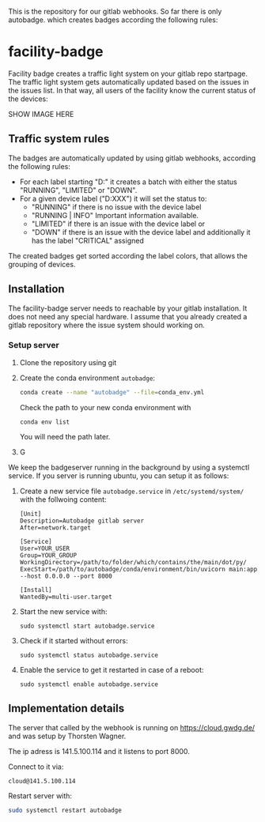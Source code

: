 This is the repository for our gitlab webhooks. So far there is only autobadge. which creates badges according the following rules:


# facility-badge

Facility badge creates a traffic light system on your gitlab repo startpage. The traffic light system gets automatically updated based on the issues in the issues list. In that way, all users of the facility know the current status of the devices:

SHOW IMAGE HERE

## Traffic system rules
The badges are automatically updated by using gitlab webhooks, according the following rules:

- For each label starting "D:" it creates a batch with either the status "RUNNING", "LIMITED" or "DOWN".
- For a given device label ("D:XXX") it will set the status to:
    - "RUNNING" if there is no issue with the device label
    - "RUNNING | INFO" Important information available.
    - "LIMITED" if there is an issue with the device label or
    - "DOWN" if there is an issue with the device label and additionally it has the label "CRITICAL" assigned
    
The created badges get sorted according the label colors, that allows the grouping of devices.

## Installation

The facility-badge server needs to reachable by your gitlab installation. It does not need any special hardware.  I assume that you already created a gitlab repository where the issue system should working on.


### Setup server

1. Clone the repository using git

2. Create the conda environment `autobadge`:
    ```bash
    conda create --name "autobadge" --file=conda_env.yml
    ```

    Check the path to your new conda environment with

    ```
    conda env list
    ```

    You will need the path later.

3. G



We keep the badgeserver running in the background by using a systemctl service. If you server is running ubuntu, you can setup it as follows:

1. Create a new service file `autobadge.service` in `/etc/systemd/system/` with the follwoing content:

    ```
    [Unit]
    Description=Autobadge gitlab server
    After=network.target

    [Service]
    User=YOUR_USER
    Group=YOUR_GROUP
    WorkingDirectory=/path/to/folder/which/contains/the/main/dot/py/
    ExecStart=/path/to/autobadge/conda/environment/bin/uvicorn main:app --host 0.0.0.0 --port 8000

    [Install]
    WantedBy=multi-user.target
    ```
2. Start the new service with:
    ```
    sudo systemctl start autobadge.service
    ```

3. Check if it started without errors:
    ```
    sudo systemctl status autobadge.service
    ```
4. Enable the service to get it restarted in case of a reboot:
    ```
    sudo systemctl enable autobadge.service
    ```



## Implementation details
The server that called by the webhook is running on https://cloud.gwdg.de/ and was setup by Thorsten Wagner.

The ip adress is 141.5.100.114 and it listens to port 8000.

Connect to it via:

```
cloud@141.5.100.114
```

Restart server with: 

```bash
sudo systemctl restart autobadge
```
